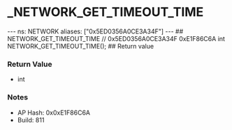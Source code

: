 # _NETWORK_GET_TIMEOUT_TIME

--- ns: NETWORK aliases: ["0x5ED0356A0CE3A34F"] --- ## NETWORK_GET_TIMEOUT_TIME  // 0x5ED0356A0CE3A34F 0xE1F86C6A int NETWORK_GET_TIMEOUT_TIME();  ## Return value

### Return Value
* int

### Notes
* AP Hash: 0x0xE1F86C6A
* Build: 811

